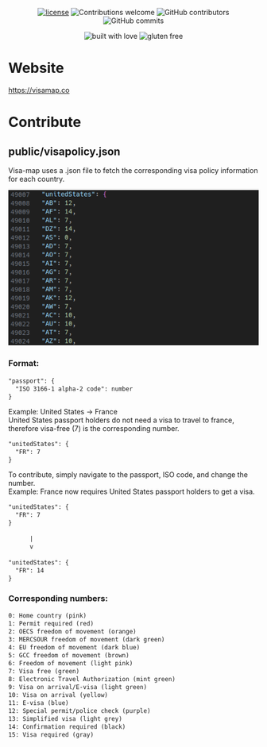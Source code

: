 <p align="center">
<a href="LICENSE.md"><img src="https://img.shields.io/badge/license-GPL--3.0-green.svg" alt="license"/></a>
<a><img src="https://img.shields.io/badge/contributions-welcome-brightgreen.svg?style=flat" alt="Contributions welcome"/></a>
<a><img src="https://img.shields.io/github/contributors/ChengCPU/visa-map.svg" alt="GitHub contributors"/></a>
<a><img src="https://img.shields.io/github/commit-activity/y/ChengCPU/visa-map.svg" alt="GitHub commits"/></a>
</p>

<p align="center">
<a><img src="https://forthebadge.com/images/featured/featured-built-with-love.svg" alt="built with love"/></a>
<a><img src="https://forthebadge.com/images/featured/featured-gluten-free.svg" alt="gluten free"/></a>
</p>

# Website

https://visamap.co

# Contribute

## public/visapolicy.json

Visa-map uses a .json file to fetch the corresponding visa policy information for each country.

![screenshot](./public/screenshot.png)

### Format:

```
"passport": {
  "ISO 3166-1 alpha-2 code": number
}
```
Example: United States -> France\
United States passport holders do not need a visa to travel to france, therefore visa-free (7) is the corresponding number.
```
"unitedStates": {
  "FR": 7
}
```

To contribute, simply navigate to the passport, ISO code, and change the number.\
Example: France now requires United States passport holders to get a visa. 
```
"unitedStates": {
  "FR": 7
}

      |
      v

"unitedStates": {
  "FR": 14
}
```

### Corresponding numbers:

```
0: Home country (pink)
1: Permit required (red)
2: OECS freedom of movement (orange)
3: MERCSOUR freedom of movement (dark green)
4: EU freedom of movement (dark blue)
5: GCC freedom of movement (brown)
6: Freedom of movement (light pink)
7: Visa free (green)
8: Electronic Travel Authorization (mint green)
9: Visa on arrival/E-visa (light green)
10: Visa on arrival (yellow)
11: E-visa (blue)
12: Special permit/police check (purple)
13: Simplified visa (light grey)
14: Confirmation required (black)
15: Visa required (gray)
```